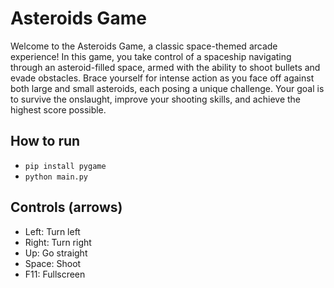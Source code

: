 # Asteroids Game

Welcome to the Asteroids Game, a classic space-themed arcade experience! In this game, you take control of a spaceship navigating through an asteroid-filled space, armed with the ability to shoot bullets and evade obstacles. Brace yourself for intense action as you face off against both large and small asteroids, each posing a unique challenge. Your goal is to survive the onslaught, improve your shooting skills, and achieve the highest score possible.

## How to run
* ```pip install pygame```
* ```python main.py```
## Controls (arrows)
* Left: Turn left
* Right: Turn right
* Up: Go straight
* Space: Shoot
* F11: Fullscreen
